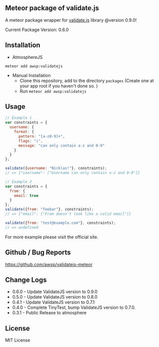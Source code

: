 Meteor package of validate.js
--------------------------------------------
A meteor package wrapper for [validate.js](http://validatejs.org/) library @version 0.9.0!

Current Package Version: 0.6.0


## Installation

- AtmosphereJS
```
meteor add awsp:validatejs
```

- Manual Installation
    - Clone this repository, add to the directory `packages` (Create one at your app root if you haven't done so. )
    - Run `meteor add awsp:validatejs`



## Usage
```js
// Example 1
var constraints = {
  username: {
    format: {
      pattern: "[a-z0-9]+",
      flags: "i",
      message: "can only contain a-z and 0-9"
    }
  }
};

validate({username: "Nicklas!"}, constraints);
// => {"username": ["Username can only contain a-z and 0-9"]}

// Example 2
var constraints = {
  from: {
    email: true
  }
};
validate({from: "foobar"}, constraints);
// => {"email": ["From doesn't look like a valid email"]}

validate({from: "test@example.com"}, constraints);
// => undefined
```
For more example please visit the official site.



## Github / Bug Reports
https://github.com/awsp/validatejs-meteor



## Change Logs
* 0.6.0 - Update ValidateJS version to 0.9.0
* 0.5.0 - Update ValidateJS version to 0.8.0
* 0.4.1 - Update ValidateJS version to 0.7.1
* 0.4.0 - Complete TinyTest, bump ValidateJS version to 0.7.0.
* 0.3.1 - Public Release to atmosphere



## License
MIT License
